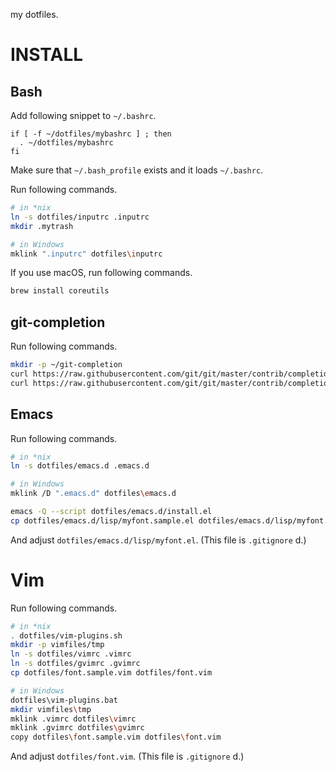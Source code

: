 my dotfiles.

# INSTALL

## Bash

Add following snippet to `~/.bashrc`.

```bash:~/.bashrc
if [ -f ~/dotfiles/mybashrc ] ; then
  . ~/dotfiles/mybashrc
fi
```

Make sure that `~/.bash_profile` exists and it loads `~/.bashrc`.

Run following commands.

```bash
# in *nix
ln -s dotfiles/inputrc .inputrc
mkdir .mytrash

# in Windows
mklink ".inputrc" dotfiles\inputrc
```

If you use macOS, run following commands.

```bash
brew install coreutils
```

## git-completion

Run following commands.

```bash
mkdir -p ~/git-completion
curl https://raw.githubusercontent.com/git/git/master/contrib/completion/git-completion.bash > ~/git-completion/git-completion.bash
curl https://raw.githubusercontent.com/git/git/master/contrib/completion/git-prompt.sh > ~/git-completion/git-prompt.sh
```

## Emacs

Run following commands.

```bash
# in *nix
ln -s dotfiles/emacs.d .emacs.d

# in Windows
mklink /D ".emacs.d" dotfiles\emacs.d
```

```bash
emacs -Q --script dotfiles/emacs.d/install.el
cp dotfiles/emacs.d/lisp/myfont.sample.el dotfiles/emacs.d/lisp/myfont.el
```

And adjust `dotfiles/emacs.d/lisp/myfont.el`. (This file is `.gitignore` d.)

# Vim

Run following commands.

```bash
# in *nix
. dotfiles/vim-plugins.sh
mkdir -p vimfiles/tmp
ln -s dotfiles/vimrc .vimrc
ln -s dotfiles/gvimrc .gvimrc
cp dotfiles/font.sample.vim dotfiles/font.vim

# in Windows
dotfiles\vim-plugins.bat
mkdir vimfiles\tmp
mklink .vimrc dotfiles\vimrc
mklink .gvimrc dotfiles\gvimrc
copy dotfiles\font.sample.vim dotfiles\font.vim
```

And adjust `dotfiles/font.vim`. (This file is `.gitignore` d.)

